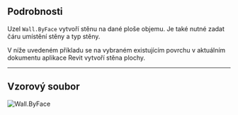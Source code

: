 ## Podrobnosti
Uzel `Wall.ByFace` vytvoří stěnu na dané ploše objemu. Je také nutné zadat čáru umístění stěny a typ stěny.

V níže uvedeném příkladu se na vybraném existujícím povrchu v aktuálním dokumentu aplikace Revit vytvoří stěna plochy.
___
## Vzorový soubor

![Wall.ByFace](./Revit.Elements.Wall.ByFace_img.jpg)
